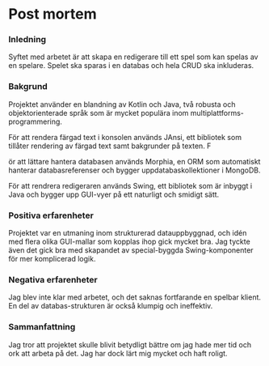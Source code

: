# Post mortem
### Inledning
Syftet med arbetet är att skapa en redigerare till ett spel som kan spelas av en spelare. Spelet ska sparas i en databas och hela CRUD ska inkluderas.

### Bakgrund
Projektet använder en blandning av Kotlin och Java, två robusta och objektorienterade språk som är mycket populära inom multiplattforms-programmering. 

För att rendera färgad text i konsolen används JAnsi, ett bibliotek som tillåter rendering av färgad text samt bakgrunder på texten. F

ör att lättare hantera databasen används Morphia, en ORM som automatiskt hanterar databasreferenser och bygger uppdatabaskollektioner i MongoDB. 

För att rendrera redigeraren används Swing, ett bibliotek som är inbyggt i Java och bygger upp GUI-vyer på ett naturligt och smidigt sätt. 

### Positiva erfarenheter
Projektet var en utmaning inom strukturerad datauppbyggnad, och idén med flera olika GUI-mallar som kopplas ihop gick mycket bra. Jag tyckte även det gick bra med skapandet av special-byggda Swing-komponenter för mer komplicerad logik.

### Negativa erfarenheter
Jag blev inte klar med arbetet, och det saknas fortfarande en spelbar klient. En del av databas-strukturen är också klumpig och ineffektiv.

### Sammanfattning
Jag tror att projektet skulle blivit betydligt bättre om jag hade mer tid och ork att arbeta på det. Jag har dock lärt mig mycket och haft roligt.